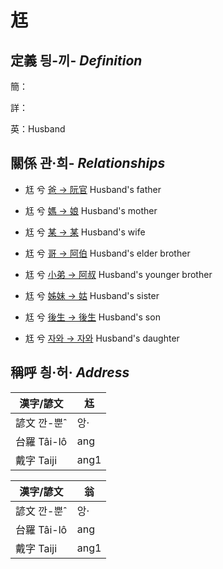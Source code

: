 # 尪
## 定義 딍-끼- _Definition_
簡：

詳：

英：Husband

## 關係 관·희- _Relationships_

- 尪 兮 [爸 → 阮官](member57.md) Husband's father

- 尪 兮 [媽 → 娘](member58.md) Husband's mother

- 尪 兮 [某 → 某](member18.md) Husband's wife

- 尪 兮 [哥 → 阿伯](member59.md) Husband's elder brother

- 尪 兮 [小弟 → 阿叔](member60.md) Husband's younger brother

- 尪 兮 [姊妹 → 姑](member61.md) Husband's sister

- 尪 兮 [後生 → 後生](member19.md) Husband's son

- 尪 兮 [자와 → 자와](member20.md) Husband's daughter



## 稱呼 칑·허· _Address_

漢字/諺文 | 尪
--- | ---
諺文 깐-뿐ˆ | 앙·
台羅 Tâi-lô | ang
戴字 Taiji | ang1


漢字/諺文 | 翁
--- | ---
諺文 깐-뿐ˆ | 앙·
台羅 Tâi-lô | ang
戴字 Taiji | ang1


